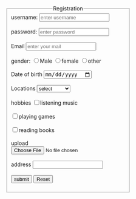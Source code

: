 <!DOCTYPE html>
<html>
<head>
<title> Registration </title>
</head>
<style>
fieldset{
 width:300px;
height:auto;
margin:10px auto;
}
legend{
text-align:center;
}
</style>
<body>
<fieldset>
<legend>Registration </legend>
<form>
<label>username:</label>
<input type="username" placeholder="enter username"><br><br>
<label>password:</label>
<input type="password" placeholder="enter password"><br><br>
<label>Email</label>
<input type="email" placeholder="enter your mail"><br><br>
<label>gender:</label>
<input type="radio" name="gender">Male
<input type="radio" name="gender">female
<input type="radio" name="gender">other
<br><br>
<label>Date of birth</label>
<input type="date"><br><br>
<label>Locations</label>
<select>
<option value="select your location">select</option>
<option value="hyd">Hyderabad </option>
<option value ="war">warangal</option>
<option value="kham">khammam</option >
</select><br><br>
<label>hobbies</label>
<input type="checkbox" >listening music<br><br>
<input type="checkbox">playing games<br><br>
<input type="checkbox">reading books<br><br>
<label>upload</label>
<input type="file"><br><br>
<label>address</label>
<input type="textarea" rows="10px" cols="10px"><br><br>
<input type="submit" value="submit">
<input type="button" value="Reset">
</form >
</fieldset>
</body>
</html>











